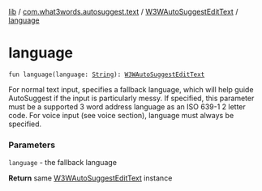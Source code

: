 [lib](../../index.md) / [com.what3words.autosuggest.text](../index.md) / [W3WAutoSuggestEditText](index.md) / [language](./language.md)

# language

`fun language(language: `[`String`](https://kotlinlang.org/api/latest/jvm/stdlib/kotlin/-string/index.html)`): `[`W3WAutoSuggestEditText`](index.md)

For normal text input, specifies a fallback language, which will help guide AutoSuggest if the input is particularly messy. If specified,
this parameter must be a supported 3 word address language as an ISO 639-1 2 letter code. For voice input (see voice section),
language must always be specified.

### Parameters

`language` - the fallback language

**Return**
same [W3WAutoSuggestEditText](index.md) instance

